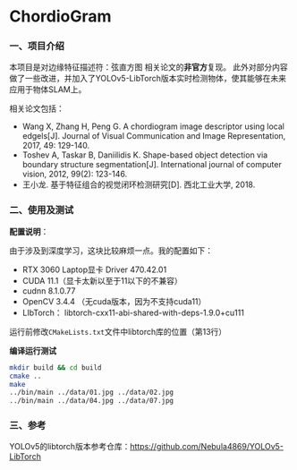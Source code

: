# ChordioGram

### 一、项目介绍

本项目是对边缘特征描述符：弦直方图 相关论文的**非官方**复现。
此外对部分内容做了一些改进，并加入了YOLOv5-LibTorch版本实时检测物体，使其能够在未来应用于物体SLAM上。

相关论文包括：

+ Wang X, Zhang H, Peng G. A chordiogram image descriptor using local  edgels[J]. Journal of Visual Communication and Image Representation,  2017, 49: 129-140.
+ Toshev A, Taskar B, Daniilidis K. Shape-based object detection via  boundary structure segmentation[J]. International journal of computer  vision, 2012, 99(2): 123-146.
+ 王小龙. 基于特征组合的视觉闭环检测研究[D]. 西北工业大学, 2018.

### 二、使用及测试

**配置说明**：

由于涉及到深度学习，这块比较麻烦一点。我的配置如下：

+ RTX 3060 Laptop显卡 Driver 470.42.01
+ CUDA 11.1（显卡太新以至于11以下的不兼容）
+ cudnn 8.1.0.77
+ OpenCV 3.4.4 （无cuda版本，因为不支持cuda11）
+ LIbTorch： libtorch-cxx11-abi-shared-with-deps-1.9.0+cu111 

运行前修改`CMakeLists.txt`文件中libtorch库的位置（第13行）

**编译运行测试**

```bash
mkdir build && cd build
cmake ..
make
../bin/main ../data/01.jpg ../data/02.jpg
../bin/main ../data/04.jpg ../data/07.jpg  
```

### 三、参考

YOLOv5的libtorch版本参考仓库：https://github.com/Nebula4869/YOLOv5-LibTorch
